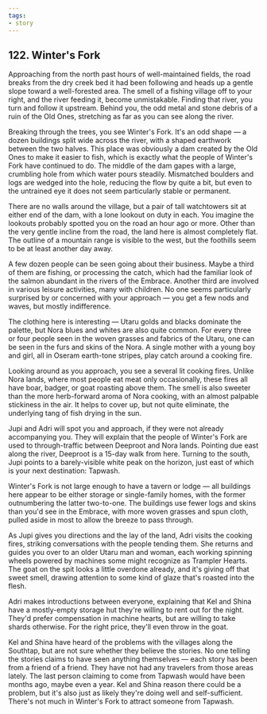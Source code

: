 ```yaml
---
tags:
- story
---
```


## 122. Winter's Fork

Approaching from the north past hours of well-maintained fields, the road breaks from the dry creek bed it had been following and heads up a gentle slope toward a well-forested area.
The smell of a fishing village off to your right, and the river feeding it, become unmistakable.
Finding that river, you turn and follow it upstream.
Behind you, the odd metal and stone debris of a ruin of the Old Ones, stretching as far as you can see along the river.

Breaking through the trees, you see Winter's Fork.
It's an odd shape — a dozen buildings split wide across the river, with a shaped earthwork between the two halves.
This place was obviously a dam created by the Old Ones to make it easier to fish, which is exactly what the people of Winter's Fork have continued to do.
The middle of the dam gapes with a large, crumbling hole from which water pours steadily.
Mismatched boulders and logs are wedged into the hole, reducing the flow by quite a bit, but even to the untrained eye it does not seem particularly stable or permanent.

There are no walls around the village, but a pair of tall watchtowers sit at either end of the dam, with a lone lookout on duty in each.
You imagine the lookouts probably spotted you on the road an hour ago or more.
Other than the very gentle incline from the road, the land here is almost completely flat.
The outline of a mountain range is visible to the west, but the foothills seem to be at least another day away.

A few dozen people can be seen going about their business.
Maybe a third of them are fishing, or processing the catch, which had the familiar look of the salmon abundant in the rivers of the Embrace.
Another third are involved in various leisure activities, many with children.
No one seems particularly surprised by or concerned with your approach — you get a few nods and waves, but mostly indifference.

The clothing here is interesting — Utaru golds and blacks dominate the palette, but Nora blues and whites are also quite common.
For every three or four people seen in the woven grasses and fabrics of the Utaru, one can be seen in the furs and skins of the Nora.
A single mother with a young boy and girl, all in Oseram earth-tone stripes, play catch around a cooking fire. 

Looking around as you approach, you see a several lit cooking fires.
Unlike Nora lands, where most people eat meat only occasionally, these fires all have boar, badger, or goat roasting above them.
The smell is also sweeter than the more herb-forward aroma of Nora cooking, with an almost palpable stickiness in the air.
It helps to cover up, but not quite eliminate, the underlying tang of fish drying in the sun.

Jupi and Adri will spot you and approach, if they were not already accompanying you.
They will explain that the people of Winter's Fork are used to through-traffic between Deeproot and Nora lands.
Pointing due east along the river, Deeproot is a 15-day walk from here.
Turning to the south, Jupi points to a barely-visible white peak on the horizon, just east of which is your next destination: Tapwash.

Winter's Fork is not large enough to have a tavern or lodge — all buildings here appear to be either storage or single-family homes, with the former outnumbering the latter two-to-one.
The buildings use fewer logs and skins than you'd see in the Embrace, with more woven grasses and spun cloth, pulled aside in most to allow the breeze to pass through.

As Jupi gives you directions and the lay of the land, Adri visits the cooking fires, striking conversations with the people tending them.
She returns and guides you over to an older Utaru man and woman, each working spinning wheels powered by machines some might recognize as Trampler Hearts.
The goat on the spit looks a little overdone already, and it's giving off that sweet smell, drawing attention to some kind of glaze that's roasted into the flesh.

Adri makes introductions between everyone, explaining that Kel and Shina have a mostly-empty storage hut they're willing to rent out for the night.
They'd prefer compensation in machine hearts, but are willing to take shards otherwise.
For the right price, they'll even throw in the goat.

Kel and Shina have heard of the problems with the villages along the Southtap, but are not sure whether they believe the stories.
No one telling the stories claims to have seen anything themselves — each story has been from a friend of a friend. 
They have not had any travelers from those areas lately.
The last person claiming to come from Tapwash would have been months ago, maybe even a year.
Kel and Shina reason there could be a problem, but it's also just as likely they're doing well and self-sufficient.
There's not much in Winter's Fork to attract someone from Tapwash.
